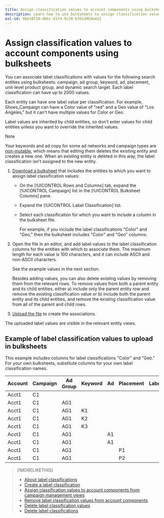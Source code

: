 ```yaml
---
title: Assign classification values to account components using bulksheets
description: Learn how to use bulksheets to assign classification values to account components.
exl-id: 9bb38f28-d6bc-41f4-9c28-b391d9b9e412
---
```

# Assign classification values to account components using bulksheets

You can associate label classifications with values for the following search entities using bulksheets: campaign, ad group, keyword, ad, placement, unit-level product group, and dynamic search target. Each label classification can have up to 2000 values.

Each entity can have one label value per classification. For example, Shoes_Campaign can have a Color value of "red" and a Geo value of "Los Angeles," but it can't have multiple values for Color or Geo.

Label values are inherited by child entities, so don't enter values for child entities unless you want to override the inherited values.

>[!NOTE]
>
>Your keywords and ad copy for some ad networks and campaign types are [non-mutable](/help/search-social-commerce/campaign-management/faqs-campaigns.md), which means that editing them deletes the existing entity and creates a new one. When an existing entity is deleted in this way, the label classification isn't assigned to the new entity. 

1. [Download a bulksheet](/help/search-social-commerce/campaign-management/bulksheets/bulksheet-download.md) that includes the entities to which you want to assign label classification values:
   
   * On the [!UICONTROL Rows and Columns] tab, expand the [!UICONTROL Campaign] list in the [!UICONTROL Bulksheet Columns] pane.
   
   * Expand the [!UICONTROL Label Classification] list.
   
   * Select each classification for which you want to include a column in the bulksheet file.
     
     For example, if you include the label classifications "Color" and "Geo," then the bulksheet includes "Color" and "Geo" columns.

1. Open the file in an editor, and add label values to the label classification columns for the entities with which to associate them. The maximum length for each value is 100 characters, and it can include ASCII and non-ASCII characters.

   See the example values in the next section.
   
   Besides adding values, you can also delete existing values by removing them from the relevant rows. To remove values from both a parent entity and its child entities, either a) include only the parent entity row and remove the existing classification value or b) include both the parent entity and its child entities, and remove the existing classification value from all of the parent and child rows.

1. [Upload the file](/help/search-social-commerce/campaign-management/bulksheets/bulksheet-upload.md) to create the associations.

The uploaded label values are visible in the relevant entity views.

## Example of label classification values to upload in bulksheets

This example includes columns for label classifications "Color" and "Geo." For your own bulksheets, substitute columns for your own label classification names.

| Account | Campaign | Ad Group | Keyword | Ad | Placement | Labels | Color | Geo |
|---|---|---|---|---|---|---|---|---|
| Acct1 | C1 | | | | | | Green | |
| Acct1 | C1 | AG1 | | | | | | |
| Acct1 | C1 | AG1 | K1 | | | | | UK |
| Acct1 | C1 | AG1 | K2 | | | | Red | AU |
| Acct1 | C1 | AG1 | K3 | | | | Blue | DE |
| Acct1 | C1 | AG1 | | A1 | | | | |
| Acct1 | C1 | AG1 | | A1 | | | Red | |
| Acct1 | C1 | AG1 | | | P1 | |Red | AU |
| Acct1 | C1 | AG1 | | | P2 | | Blue | DE |

>[!MORELIKETHIS]
>
>* [About label classifications](classification-about.md)
>* [Create a label classification](classification-create.md)
>* [Assign classification values to account components from campaign management views](classification-values-assign-campaign-management.md)
>* [Remove label classification values from account components](classification-values-remove.md)
>* [Delete label classification values](classification-values-delete.md)
>* [Delete label classifications](classification-delete.md)
